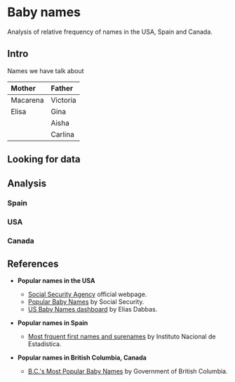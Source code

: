 # Baby names
Analysis of relative frequency of names in the USA, Spain and Canada.

## Intro

Names we have talk about

|Mother   | Father  |
|:--------|:--------|
|Macarena |Victoria |
|Elisa    |Gina     |
|         |Aisha    |
|         |Carlina  |

## Looking for data

## Analysis

### Spain

### USA

### Canada





## References
- __Popular names in the USA__
    - [Social Security Agency](https://www.ssa.gov/oact/babynames/) official webpage.  
    - [Popular Baby Names](https://www.ssa.gov/oact/babynames/limits.html) by Social Security.  
    - [US Baby Names dashboard](https://www.dashboardom.com/us-baby-names) by Elias Dabbas.  

- __Popular names in Spain__
    - [Most frquent first names and surenames](https://www.ine.es/dyngs/INEbase/es/operacion.htm?c=Estadistica_C&cid=1254736177009&menu=resultados&idp=1254734710990#!tabs-1254736195454) by Instituto Nacional de Estadística.

- __Popular names in British Columbia, Canada__
    - [B.C.'s Most Popular Baby Names](https://www2.gov.bc.ca/gov/content/life-events/statistics-reports/bc-s-most-popular-baby-names) by Government of British Columbia.